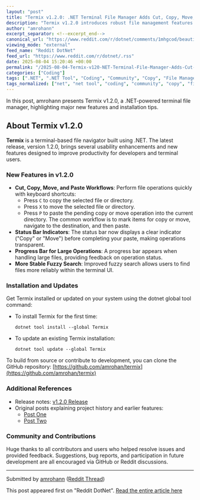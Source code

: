 ```yaml
---
layout: "post"
title: "Termix v1.2.0: .NET Terminal File Manager Adds Cut, Copy, Move, and Stable Fuzzy Search"
description: "Termix v1.2.0 introduces robust file management features including copy, move, and paste operations via keyboard shortcuts, along with enhanced status indicators and improved fuzzy search stability. This .NET-based terminal file navigator can now be easily installed or updated as a dotnet global tool."
author: "amrohann"
excerpt_separator: <!--excerpt_end-->
canonical_url: "https://www.reddit.com/r/dotnet/comments/1mhgcod/beautiful_terminal_based_file_manager_now/"
viewing_mode: "external"
feed_name: "Reddit DotNet"
feed_url: "https://www.reddit.com/r/dotnet/.rss"
date: 2025-08-04 15:20:46 +00:00
permalink: "/2025-08-04-Termix-v120-NET-Terminal-File-Manager-Adds-Cut-Copy-Move-and-Stable-Fuzzy-Search.html"
categories: ["Coding"]
tags: [".NET", ".NET Tool", "Coding", "Community", "Copy", "File Manager", "Fuzzy Search", "Keyboard Shortcuts", "Move", "Open Source", "Paste", "Progress Bar", "Terminal", "Termix"]
tags_normalized: ["net", "net tool", "coding", "community", "copy", "file manager", "fuzzy search", "keyboard shortcuts", "move", "open source", "paste", "progress bar", "terminal", "termix"]
---
```


In this post, amrohann presents Termix v1.2.0, a .NET-powered terminal file manager, highlighting major new features and installation tips.<!--excerpt_end-->

## About Termix v1.2.0

**Termix** is a terminal-based file navigator built using .NET. The latest release, version 1.2.0, brings several usability enhancements and new features designed to improve productivity for developers and terminal users.

### New Features in v1.2.0

- **Cut, Copy, Move, and Paste Workflows**: Perform file operations quickly with keyboard shortcuts:
  - Press `C` to copy the selected file or directory.
  - Press `X` to move the selected file or directory.
  - Press `P` to paste the pending copy or move operation into the current directory. The common workflow is to mark items for copy or move, navigate to the destination, and then paste.
- **Status Bar Indicators**: The status bar now displays a clear indicator ("Copy" or "Move") before completing your paste, making operations transparent.
- **Progress Bar for Large Operations**: A progress bar appears when handling large files, providing feedback on operation status.
- **More Stable Fuzzy Search**: Improved fuzzy search allows users to find files more reliably within the terminal UI.

### Installation and Updates

Get Termix installed or updated on your system using the dotnet global tool command:

- To install Termix for the first time:

  ```shell
  dotnet tool install --global Termix
  ```

- To update an existing Termix installation:

  ```shell
  dotnet tool update --global Termix
  ```

To build from source or contribute to development, you can clone the GitHub repository:
[https://github.com/amrohan/termix](https://github.com/amrohan/termix)

### Additional References

- Release notes: [v1.2.0 Release](https://github.com/amrohan/termix/releases/tag/v1.2.0)
- Original posts explaining project history and earlier features:
  - [Post One](https://www.reddit.com/r/dotnet/comments/1mcetzz/i_built_a_beautiful_modern_file_navigator_for_the/)
  - [Post Two](https://www.reddit.com/r/dotnet/comments/1mf1szg/termix_v090_add_rename_delete_write_file_ops/)

### Community and Contributions

Huge thanks to all contributors and users who helped resolve issues and provided feedback. Suggestions, bug reports, and participation in future development are all encouraged via GitHub or Reddit discussions.

---
Submitted by [amrohann](https://www.reddit.com/user/amrohann) ([Reddit Thread](https://www.reddit.com/r/dotnet/comments/1mhgcod/beautiful_terminal_based_file_manager_now/))

This post appeared first on "Reddit DotNet". [Read the entire article here](https://www.reddit.com/r/dotnet/comments/1mhgcod/beautiful_terminal_based_file_manager_now/)
